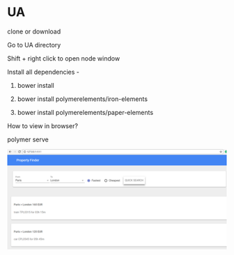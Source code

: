 # UA
clone or download


Go to UA directory

Shift + right click to open node window

Install all dependencies - 

1. bower install  

2. bower install polymerelements/iron-elements 


3. bower install polymerelements/paper-elements


How to view in browser?

polymer serve

<img src="file.png"/>
